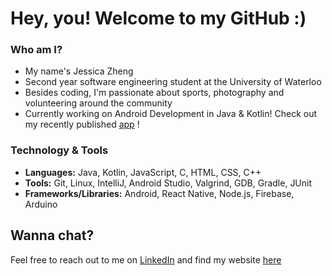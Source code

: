 
<!--
**jessica3710/jessica3710** is a ✨ _special_ ✨ repository because its `README.md` (this file) appears on your GitHub profile.
### Hi there 👋

Here are some ideas to get you started:

- 🔭 I’m currently working on ...
- 🌱 I’m currently learning ...
- 👯 I’m looking to collaborate on ...
- 🤔 I’m looking for help with ...
- 💬 Ask me about ...
- 📫 How to reach me: ...
- 😄 Pronouns: ...
- ⚡ Fun fact: ...
-->
# Hey, you! Welcome to my GitHub :)

### Who am I?
- My name's Jessica Zheng 
- Second year software engineering student at the University of Waterloo
- Besides coding, I'm passionate about sports, photography and volunteering around the community
- Currently working on Android Development in Java & Kotlin! Check out my recently published [app](https://play.google.com/store/apps/details?id=com.zhengineer.curlingclock) !

### Technology & Tools
- **Languages:** Java, Kotlin, JavaScript, C, HTML, CSS, C++
- **Tools:** Git, Linux, IntelliJ, Android Studio, Valgrind, GDB, Gradle, JUnit
- **Frameworks/Libraries:** Android, React Native, Node.js, Firebase, Arduino

## Wanna chat?
Feel free to reach out to me on [LinkedIn](https://www.linkedin.com/in/jessica3710/) and find my website [here](https://jessicazheng.com)


